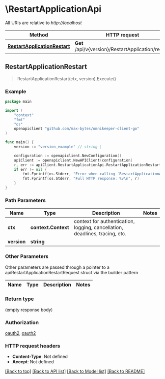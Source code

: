 # \RestartApplicationApi

All URIs are relative to *http://localhost*

Method | HTTP request | Description
------------- | ------------- | -------------
[**RestartApplicationRestart**](RestartApplicationApi.md#RestartApplicationRestart) | **Get** /api/v{version}/RestartApplication/restart | 



## RestartApplicationRestart

> RestartApplicationRestart(ctx, version).Execute()



### Example

```go
package main

import (
    "context"
    "fmt"
    "os"
    openapiclient "github.com/max-bytes/omnikeeper-client-go"
)

func main() {
    version := "version_example" // string | 

    configuration := openapiclient.NewConfiguration()
    apiClient := openapiclient.NewAPIClient(configuration)
    r, err := apiClient.RestartApplicationApi.RestartApplicationRestart(context.Background(), version).Execute()
    if err != nil {
        fmt.Fprintf(os.Stderr, "Error when calling `RestartApplicationApi.RestartApplicationRestart``: %v\n", err)
        fmt.Fprintf(os.Stderr, "Full HTTP response: %v\n", r)
    }
}
```

### Path Parameters


Name | Type | Description  | Notes
------------- | ------------- | ------------- | -------------
**ctx** | **context.Context** | context for authentication, logging, cancellation, deadlines, tracing, etc.
**version** | **string** |  | 

### Other Parameters

Other parameters are passed through a pointer to a apiRestartApplicationRestartRequest struct via the builder pattern


Name | Type | Description  | Notes
------------- | ------------- | ------------- | -------------


### Return type

 (empty response body)

### Authorization

[oauth2](../README.md#oauth2), [oauth2](../README.md#oauth2)

### HTTP request headers

- **Content-Type**: Not defined
- **Accept**: Not defined

[[Back to top]](#) [[Back to API list]](../README.md#documentation-for-api-endpoints)
[[Back to Model list]](../README.md#documentation-for-models)
[[Back to README]](../README.md)

